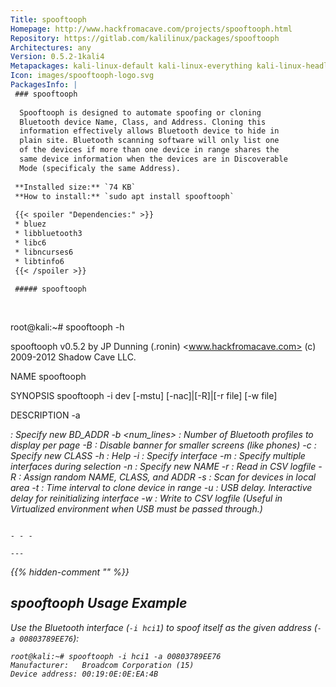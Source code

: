 ```yaml
---
Title: spooftooph
Homepage: http://www.hackfromacave.com/projects/spooftooph.html
Repository: https://gitlab.com/kalilinux/packages/spooftooph
Architectures: any
Version: 0.5.2-1kali4
Metapackages: kali-linux-default kali-linux-everything kali-linux-headless kali-linux-large kali-tools-bluetooth kali-tools-wireless 
Icon: images/spooftooph-logo.svg
PackagesInfo: |
 ### spooftooph
 
  Spooftooph is designed to automate spoofing or cloning
  Bluetooth device Name, Class, and Address. Cloning this
  information effectively allows Bluetooth device to hide in
  plain site. Bluetooth scanning software will only list one
  of the devices if more than one device in range shares the
  same device information when the devices are in Discoverable
  Mode (specificaly the same Address).
 
 **Installed size:** `74 KB`  
 **How to install:** `sudo apt install spooftooph`  
 
 {{< spoiler "Dependencies:" >}}
 * bluez
 * libbluetooth3 
 * libc6 
 * libncurses6 
 * libtinfo6 
 {{< /spoiler >}}
 
 ##### spooftooph
 
 
 ```
 root@kali:~# spooftooph -h
 
 spooftooph v0.5.2 by JP Dunning (.ronin) 
 <www.hackfromacave.com>
 (c) 2009-2012 Shadow Cave LLC.
 
 NAME
 	spooftooph
 
 SYNOPSIS
 	spooftooph -i dev [-mstu] [-nac]|[-R]|[-r file] [-w file]
 
 DESCRIPTION
 	-a <address>	: Specify new BD_ADDR
 	-b <num_lines>	: Number of Bluetooth profiles to display per page
 	-B 		: Disable banner for smaller screens (like phones)
 	-c <class>	: Specify new CLASS
 	-h		: Help
 	-i <dev>	: Specify interface
 	-m		: Specify multiple interfaces during selection
 	-n <name>	: Specify new NAME
 	-r <file>	: Read in CSV logfile
 	-R		: Assign random NAME, CLASS, and ADDR
 	-s		: Scan for devices in local area
 	-t <time>	: Time interval to clone device in range
 	-u		: USB delay.  Interactive delay for reinitializing interface
 	-w <file>	: Write to CSV logfile
 			  (Useful in Virtualized environment when USB must be passed through.)
 
 ```
 
 - - -
 
---
```

{{% hidden-comment "<!--Do not edit anything above this line-->" %}}

## spooftooph Usage Example

Use the Bluetooth interface (`-i hci1`) to spoof itself as the given address (`-a 00803789EE76`):

```
root@kali:~# spooftooph -i hci1 -a 00803789EE76
Manufacturer:   Broadcom Corporation (15)
Device address: 00:19:0E:0E:EA:4B
```
